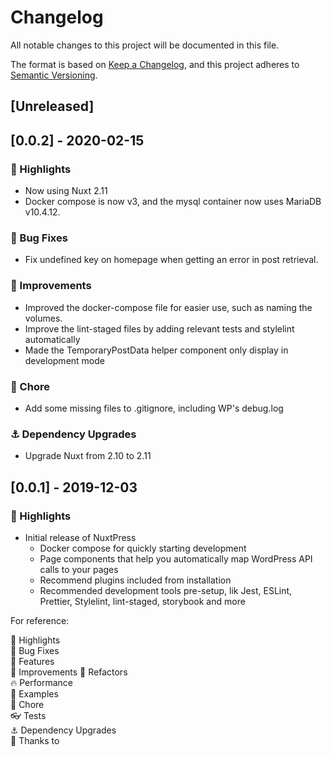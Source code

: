 # Changelog
All notable changes to this project will be documented in this file.

The format is based on [Keep a Changelog](https://keepachangelog.com/en/1.0.0/),
and this project adheres to [Semantic Versioning](https://semver.org/spec/v2.0.0.html).

## [Unreleased]

## [0.0.2] - 2020-02-15

### 🌟 Highlights
- Now using Nuxt 2.11
- Docker compose is now v3, and the mysql container now uses MariaDB v10.4.12.

### 🐛 Bug Fixes 
- Fix undefined key on homepage when getting an error in post retrieval.

### 🦄️ Improvements
- Improved the docker-compose file for easier use, such as naming the volumes.
- Improve the lint-staged files by adding relevant tests and stylelint automatically
- Made the TemporaryPostData helper component only display in development mode

### 🏡 Chore
- Add some missing files to .gitignore, including WP's debug.log   

### ⚓ Dependency Upgrades 
- Upgrade Nuxt from 2.10 to 2.11

## [0.0.1] - 2019-12-03
### 🌟 Highlights

- Initial release of NuxtPress
  - Docker compose for quickly starting development
  - Page components that help you automatically map WordPress API calls to your pages
  - Recommend plugins included from installation
  - Recommended development tools pre-setup, lik Jest, ESLint, Prettier, Stylelint, lint-staged, storybook and more 

For reference:

🌟 Highlights  
🐛 Bug Fixes  
🚀 Features  
🦄️ Improvements
💅 Refactors  
🔥 Performance  
📝 Examples  
🏡 Chore  
👓 Tests  
⚓ Dependency Upgrades  
💖 Thanks to  
